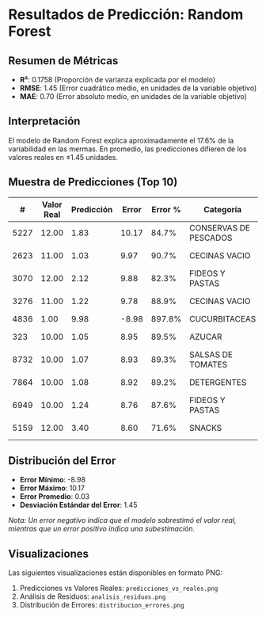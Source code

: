 # Resultados de Predicción: Random Forest

## Resumen de Métricas

- **R²**: 0.1758 (Proporción de varianza explicada por el modelo)
- **RMSE**: 1.45 (Error cuadrático medio, en unidades de la variable objetivo)
- **MAE**: 0.70 (Error absoluto medio, en unidades de la variable objetivo)

## Interpretación

El modelo de Random Forest explica aproximadamente el 17.6% de la variabilidad en las mermas. 
En promedio, las predicciones difieren de los valores reales en ±1.45 unidades.

## Muestra de Predicciones (Top 10)

| # | Valor Real | Predicción | Error | Error % | Categoría | Tienda |
|---|------------|------------|--------|---------|-----------|---------|
| 5227 | 12.00 | 1.83 | 10.17 | 84.7% | CONSERVAS DE PESCADOS | TEMUCO III |
| 2623 | 11.00 | 1.03 | 9.97 | 90.7% | CECINAS VACIO | TEMUCO III |
| 3070 | 12.00 | 2.12 | 9.88 | 82.3% | FIDEOS Y PASTAS | ANGOL |
| 3276 | 11.00 | 1.22 | 9.78 | 88.9% | CECINAS VACIO | TEMUCO V |
| 4836 | 1.00 | 9.98 | -8.98 | 897.8% | CUCURBITACEAS | ANGOL |
| 323 | 10.00 | 1.05 | 8.95 | 89.5% | AZUCAR | TEMUCO IV |
| 8732 | 10.00 | 1.07 | 8.93 | 89.3% | SALSAS DE TOMATES | ANGOL |
| 7864 | 10.00 | 1.08 | 8.92 | 89.2% | DETERGENTES | TEMUCO II |
| 6949 | 10.00 | 1.24 | 8.76 | 87.6% | FIDEOS Y PASTAS | TEMUCO III |
| 5159 | 12.00 | 3.40 | 8.60 | 71.6% | SNACKS | TEMUCO V |

## Distribución del Error

- **Error Mínimo**: -8.98
- **Error Máximo**: 10.17
- **Error Promedio**: 0.03
- **Desviación Estándar del Error**: 1.45

*Nota: Un error negativo indica que el modelo sobrestimó el valor real, mientras que un error positivo indica una subestimación.*

## Visualizaciones
Las siguientes visualizaciones están disponibles en formato PNG:
1. Predicciones vs Valores Reales: `predicciones_vs_reales.png`
2. Análisis de Residuos: `analisis_residuos.png`
3. Distribución de Errores: `distribucion_errores.png`
